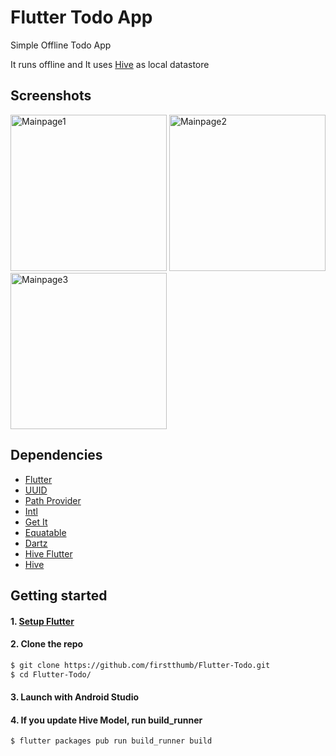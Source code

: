 # Flutter Todo App
Simple Offline Todo App

It runs offline and It uses [Hive](https://github.com/hivedb/hive) as local datastore

## Screenshots

<p>
<img src="https://user-images.githubusercontent.com/66023/66942629-2a597100-f052-11e9-9094-ffc9d2377c7d.png" alt="Mainpage1" width="250" />
<img src="https://user-images.githubusercontent.com/66023/66943276-78bb3f80-f053-11e9-8970-1fa4c81718b0.png" alt="Mainpage2" width="250" />
<img src="https://user-images.githubusercontent.com/66023/66943279-79ec6c80-f053-11e9-82bf-019a7e3bae31.png" alt="Mainpage3" width="250" />
</p>

## Dependencies

* [Flutter](https://flutter.io/)
* [UUID](https://github.com/Daegalus/dart-uuid)
* [Path Provider](https://github.com/flutter/plugins/tree/master/packages/path_provider)
* [Intl](https://github.com/dart-lang/intl)
* [Get It](https://github.com/fluttercommunity/get_it)
* [Equatable](https://github.com/felangel/equatable)
* [Dartz](https://github.com/spebbe/dartz)
* [Hive Flutter](https://github.com/leisim/hive)
* [Hive](https://github.com/hivedb/hive)

## Getting started


#### 1. [Setup Flutter](https://flutter.io/setup/)

#### 2. Clone the repo

```sh
$ git clone https://github.com/firstthumb/Flutter-Todo.git
$ cd Flutter-Todo/
```

#### 3. Launch with Android Studio

#### 4. If you update Hive Model, run build_runner
```sh
$ flutter packages pub run build_runner build
```
